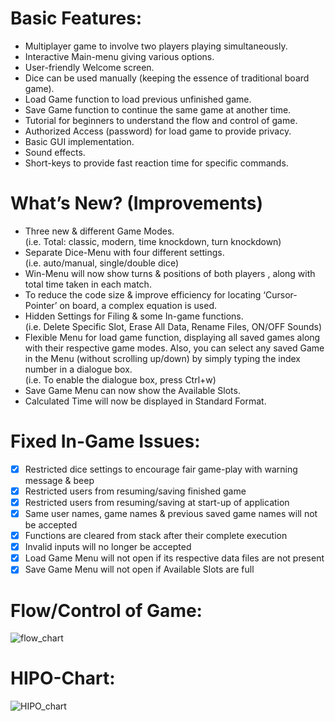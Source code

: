 # Basic Features:
- Multiplayer game to involve two players playing simultaneously.
- Interactive Main-menu giving various options.
- User-friendly Welcome screen.
- Dice can be used manually (keeping the essence of traditional board game).
- Load Game function to load previous unfinished game.
- Save Game function to continue the same game at another time.
- Tutorial for beginners to understand the flow and control of game. 
- Authorized Access (password) for load game to provide privacy.
- Basic GUI implementation.
- Sound effects.
- Short-keys to provide fast reaction time for specific commands.
#
# What’s New? (Improvements)
- Three new & different Game Modes.\
    (i.e. Total: classic, modern, time knockdown, turn knockdown)
- Separate Dice-Menu with four different settings.\
    (i.e. auto/manual, single/double dice)
- Win-Menu will now show turns & positions of both players , along with total time taken in each match.
- To reduce the code size & improve efficiency for locating ‘Cursor-Pointer’ on board, a complex equation is used.
- Hidden Settings for Filing & some In-game functions.\
    (i.e. Delete Specific Slot, Erase All Data, Rename Files, ON/OFF Sounds)
- Flexible Menu for load game function, displaying all saved games along with their respective game modes. Also, you can select any saved Game in the Menu (without scrolling up/down) by simply typing the index number in a dialogue box.\
    (i.e. To enable the dialogue box, press Ctrl+w)
- Save Game Menu can now show the Available Slots.
- Calculated Time will now be displayed in Standard Format.
#
# Fixed In-Game Issues:
- [x] Restricted dice settings to encourage fair game-play with warning message & beep
- [x] Restricted users from resuming/saving finished game 
- [x] Restricted users from resuming/saving at start-up of application
- [x] Same user names, game names & previous saved game names will not be accepted
- [x] Functions are cleared from stack after their complete execution
- [x] Invalid inputs will no longer be accepted
- [x] Load Game Menu will not open if its respective data files are not present
- [x] Save Game Menu will not open if Available Slots are full
#
# Flow/Control of Game:
![flow_chart](https://user-images.githubusercontent.com/66676402/88355997-dbc6c900-cd7f-11ea-89f4-51bfe29051db.png)
#
# HIPO-Chart:
![HIPO_chart](https://user-images.githubusercontent.com/66676402/88356008-e08b7d00-cd7f-11ea-9814-4d16efeb91f7.png)
